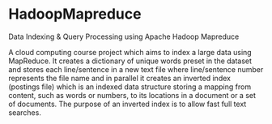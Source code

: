 # HadoopMapreduce

Data Indexing &amp; Query Processing using Apache Hadoop Mapreduce

A cloud computing course project which aims to index a large data using MapReduce. It creates a dictionary of unique words preset in the dataset and stores each line/sentence in a new text file where line/sentence number represents the file name and in parallel it creates an inverted index (postings file) which is an indexed data structure storing a mapping from content, such as words or numbers, to its locations in a document or a set of documents. The purpose of an inverted index is to allow fast full text searches. 
